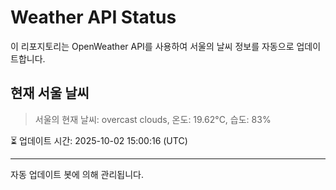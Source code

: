 
# Weather API Status

이 리포지토리는 OpenWeather API를 사용하여 서울의 날씨 정보를 자동으로 업데이트합니다.

## 현재 서울 날씨
> 서울의 현재 날씨: overcast clouds, 온도: 19.62°C, 습도: 83%

⏳ 업데이트 시간: 2025-10-02 15:00:16 (UTC)

---
자동 업데이트 봇에 의해 관리됩니다.
